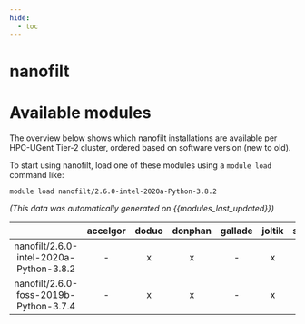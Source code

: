```yaml
---
hide:
  - toc
---
```


nanofilt
========

# Available modules


The overview below shows which nanofilt installations are available per HPC-UGent Tier-2 cluster, ordered based on software version (new to old).

To start using nanofilt, load one of these modules using a `module load` command like:

```shell
module load nanofilt/2.6.0-intel-2020a-Python-3.8.2
```

*(This data was automatically generated on {{modules_last_updated}})*  

| |accelgor|doduo|donphan|gallade|joltik|shinx|skitty|
| :---: | :---: | :---: | :---: | :---: | :---: | :---: | :---: |
|nanofilt/2.6.0-intel-2020a-Python-3.8.2|-|x|x|-|x|-|-|
|nanofilt/2.6.0-foss-2019b-Python-3.7.4|-|x|x|-|x|-|-|

